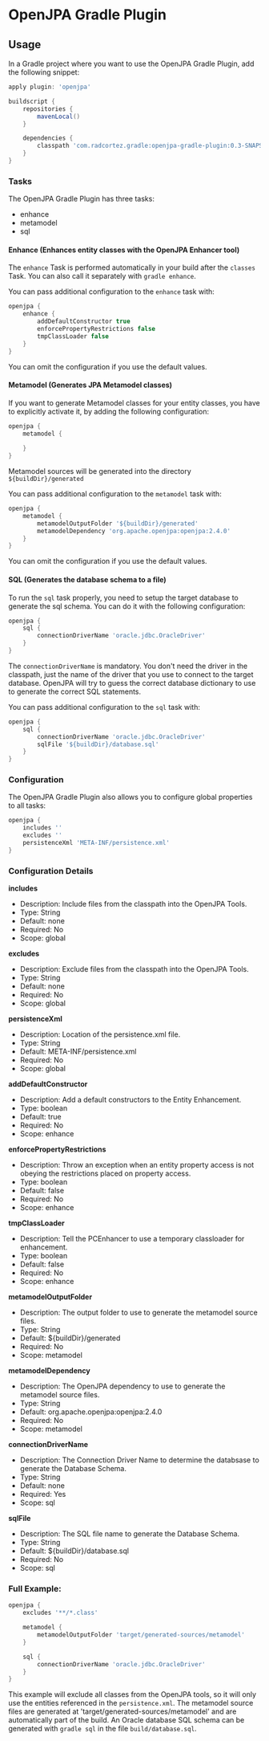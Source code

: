 # OpenJPA Gradle Plugin

## Usage
In a Gradle project where you want to use the OpenJPA Gradle Plugin, add the following snippet:
 
```gradle
apply plugin: 'openjpa'

buildscript {
    repositories {
        mavenLocal()
    }

    dependencies {
        classpath 'com.radcortez.gradle:openjpa-gradle-plugin:0.3-SNAPSHOT'
    }
}
```

### Tasks
The OpenJPA Gradle Plugin has three tasks:
* enhance
* metamodel
* sql

#### Enhance (Enhances entity classes with the OpenJPA Enhancer tool)
The `enhance` Task is performed automatically in your build after the `classes` Task. You can also call it separately
with `gradle enhance`.

You can pass additional configuration to the `enhance` task with:

```gradle
openjpa {
    enhance {
        addDefaultConstructor true
        enforcePropertyRestrictions false
        tmpClassLoader false
    }
}
```

You can omit the configuration if you use the default values.

#### Metamodel (Generates JPA Metamodel classes)
If you want to generate Metamodel classes for your entity classes, you have to explicitly activate it, by adding the 
following configuration:

```gradle
openjpa {
    metamodel {
       
    }
}
```

Metamodel sources will be generated into the directory `${buildDir}/generated`

You can pass additional configuration to the `metamodel` task with:
```gradle
openjpa {
    metamodel {
        metamodelOutputFolder '${buildDir}/generated'
        metamodelDependency 'org.apache.openjpa:openjpa:2.4.0'
    }
}
```

You can omit the configuration if you use the default values.

#### SQL (Generates the database schema to a file)
To run the `sql` task properly, you need to setup the target database to generate the sql schema. You can do it with 
the following configuration:

```gradle
openjpa {
    sql {
        connectionDriverName 'oracle.jdbc.OracleDriver'
    }
}
```

The `connectionDriverName` is mandatory. You don't need the driver in the classpath, just the name of the driver that 
you use to connect to the target database. OpenJPA will try to guess the correct database dictionary to use to generate
the correct SQL statements.

You can pass additional configuration to the `sql` task with:
```gradle
openjpa {
    sql {
        connectionDriverName 'oracle.jdbc.OracleDriver'
        sqlFile '${buildDir}/database.sql'
    }
}
```

### Configuration
The OpenJPA Gradle Plugin also allows you to configure global properties to all tasks:
```gradle
openjpa {
    includes ''
    excludes ''
    persistenceXml 'META-INF/persistence.xml'
}
```

### Configuration Details

**includes**
* Description: Include files from the classpath into the OpenJPA Tools.
* Type: String
* Default: none
* Required: No
* Scope: global

**excludes**
* Description: Exclude files from the classpath into the OpenJPA Tools.
* Type: String
* Default: none
* Required: No
* Scope: global

**persistenceXml**
* Description: Location of the persistence.xml file.
* Type: String
* Default: META-INF/persistence.xml
* Required: No
* Scope: global

**addDefaultConstructor**
* Description: Add a default constructors to the Entity Enhancement.
* Type: boolean
* Default: true
* Required: No
* Scope: enhance

**enforcePropertyRestrictions**
* Description: Throw an exception when an entity property access is not obeying the restrictions placed on property access.
* Type: boolean
* Default: false
* Required: No
* Scope: enhance

**tmpClassLoader**
* Description: Tell the PCEnhancer to use a temporary classloader for enhancement.
* Type: boolean
* Default: false
* Required: No
* Scope: enhance

**metamodelOutputFolder**
* Description: The output folder to use to generate the metamodel source files.
* Type: String
* Default: ${buildDir}/generated
* Required: No
* Scope: metamodel

**metamodelDependency**
* Description: The OpenJPA dependency to use to generate the metamodel source files.
* Type: String
* Default: org.apache.openjpa:openjpa:2.4.0
* Required: No
* Scope: metamodel

**connectionDriverName**
* Description: The Connection Driver Name to determine the databsase to generate the Database Schema.
* Type: String
* Default: none
* Required: Yes
* Scope: sql

**sqlFile**
* Description: The SQL file name to generate the Database Schema.
* Type: String
* Default: ${buildDir}/database.sql
* Required: No
* Scope: sql

### Full Example:
```gradle
openjpa {
    excludes '**/*.class'

    metamodel {
        metamodelOutputFolder 'target/generated-sources/metamodel'
    }

    sql {
        connectionDriverName 'oracle.jdbc.OracleDriver'
    }
}
```

This example will exclude all classes from the OpenJPA tools, so it will only use the entities referenced in the 
`persistence.xml`. The metamodel source files are generated at 'target/generated-sources/metamodel' and are 
automatically part of the build. An Oracle database SQL schema can be generated with `gradle sql` in the file 
`build/database.sql`.
